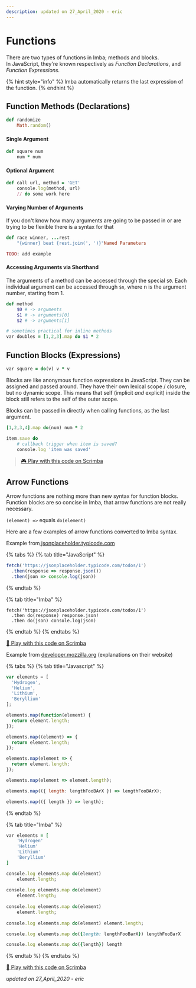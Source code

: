 ```yaml
---
description: updated on 27_April_2020 - eric
---
```


# Functions

There are two types of functions in Imba; methods and blocks.  
In JavaScript, they're known respectively as _Function Declarations_, and _Function Expressions._

{% hint style="info" %}
Imba automatically returns the last expression of the function.
{% endhint %}

## Function Methods \(Declarations\)

```ruby
def randomize
	Math.random()
```

#### Single Argument

```ruby
def square num
    num * num
```

#### Optional Argument

```ruby
def call url, method = 'GET'
	console.log(method, url)
	// do some work here
```

#### Varying Number of Arguments

If you don't know how many arguments are going to be passed in or are trying to be flexible there is a syntax for that

```ruby
def race winner, ...rest
	"{winner} beat {rest.join(', ')}"Named Parameters
```

```ruby
TODO: add example
```

#### Accessing Arguments via Shorthand

The arguments of a method can be accessed through the special `$0`. Each individual argument can be accessed through `$n`, where n is the argument number, starting from 1.

```ruby
def method
	$0 # -> arguments
	$1 # -> arguments[0]
	$2 # -> arguments[1]

# sometimes practical for inline methods
var doubles = [1,2,3].map do $1 * 2
```

## Function Blocks \(Expressions\)

```ruby
var square = do(v) v * v
```

Blocks are like anonymous function expressions in JavaScript. They can be assigned and passed around. They have their own lexical scope / closure, but no dynamic scope. This means that self \(implicit _and_ explicit\) inside the block still refers to the self of the outer scope.

Blocks can be passed in directly when calling functions, as the last argument.

```ruby
[1,2,3,4].map do(num) num * 2

item.save do
    # callback trigger when item is saved?
    console.log 'item was saved'
```

> [🎮 Play with this code on Scrimba](https://scrimba.com/c/cgMZwDuy)

## Arrow Functions

Arrow functions are nothing more than new syntax for function blocks. Function blocks are so concise in Imba, that arrow functions are not really necessary.

`(element) =>` equals `do(element)`

Here are a few examples of arrow functions converted to Imba syntax.

Example from[ jsonplaceholder.typicode.com](https://jsonplaceholder.typicode.com/)

{% tabs %}
{% tab title="JavaScript" %}
```javascript
fetch('https://jsonplaceholder.typicode.com/todos/1')
  .then(response => response.json())
  .then(json => console.log(json))
```
{% endtab %}

{% tab title="Imba" %}
```
fetch('https://jsonplaceholder.typicode.com/todos/1')
  .then do(response) response.json!
  .then do(json) console.log(json)
```
{% endtab %}
{% endtabs %}

[🔗 Play with this code on Scrimba](https://scrimba.com/c/cdVGqLc8)

Example from [developer.mozzilla.org](https://developer.mozilla.org/en-US/docs/Web/JavaScript/Reference/Functions/Arrow_functions) \(explanations on their website\)

{% tabs %}
{% tab title="Javascript" %}
```javascript
var elements = [
  'Hydrogen',
  'Helium',
  'Lithium',
  'Beryllium'
];

elements.map(function(element) {
  return element.length;
});

elements.map((element) => {
  return element.length;
});

elements.map(element => {
  return element.length;
});

elements.map(element => element.length);

elements.map(({ length: lengthFooBArX }) => lengthFooBArX);

elements.map(({ length }) => length);
```
{% endtab %}

{% tab title="Imba" %}
```ruby
var elements = [
	'Hydrogen'
	'Helium'
	'Lithium'
	'Beryllium'
]

console.log elements.map do(element)
	element.length;
	
console.log elements.map do(element)
	element.length;
	
console.log elements.map do(element)
	element.length;
	
console.log elements.map do(element) element.length;

console.log elements.map do({length: lengthFooBarX}) lengthFooBarX

console.log elements.map do({length}) length
```
{% endtab %}
{% endtabs %}

[🔗 Play with this code on Scrimba](https://scrimba.com/c/cdVGqLc8)



_updated on 27\_April\_2020 - eric_

